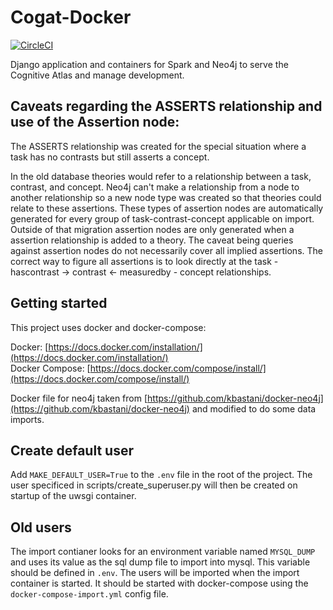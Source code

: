 # Cogat-Docker
[![CircleCI](https://circleci.com/gh/poldracklab/cogat/tree/master.svg?style=svg)](https://circleci.com/gh/poldracklab/cogat/tree/master)

Django application and containers for Spark and Neo4j to serve the Cognitive Atlas and manage development.

## Caveats regarding the ASSERTS relationship and use of the Assertion node:

The ASSERTS relationship was created for the special situation where a task has no contrasts but still asserts a concept.

In the old database theories would refer to a relationship between a task, contrast, and concept. Neo4j can't make a relationship from a node to another relationship so a new node type was created so that theories could relate to these assertions. These types of assertion nodes are automatically generated for every group of task-contrast-concept applicable on import. Outside of that migration assertion nodes are only generated when a assertion relationship is added to a theory. The caveat being queries against assertion nodes do not necessarily cover all implied assertions. The correct way to figure all assertions is to look directly at the task - hascontrast -> contrast <- measuredby - concept relationships.


## Getting started

This project uses docker and docker-compose:


Docker:  [https://docs.docker.com/installation/](https://docs.docker.com/installation/)<br />
Docker Compose: [https://docs.docker.com/compose/install/](https://docs.docker.com/compose/install/)

Docker file for neo4j taken from [https://github.com/kbastani/docker-neo4j](https://github.com/kbastani/docker-neo4j) and modified to do some data imports.

## Create default user

Add `MAKE_DEFAULT_USER=True` to the `.env` file in the root of the project. The user specificed in scripts/create_superuser.py will then be created on startup of the uwsgi container.

## Old users

The import contianer looks for an environment variable named `MYSQL_DUMP` and uses its value as the sql dump file to import into mysql. This variable should be defined in `.env`. The users will be imported when the import container is started. It should be started with docker-compose using the `docker-compose-import.yml` config file.
